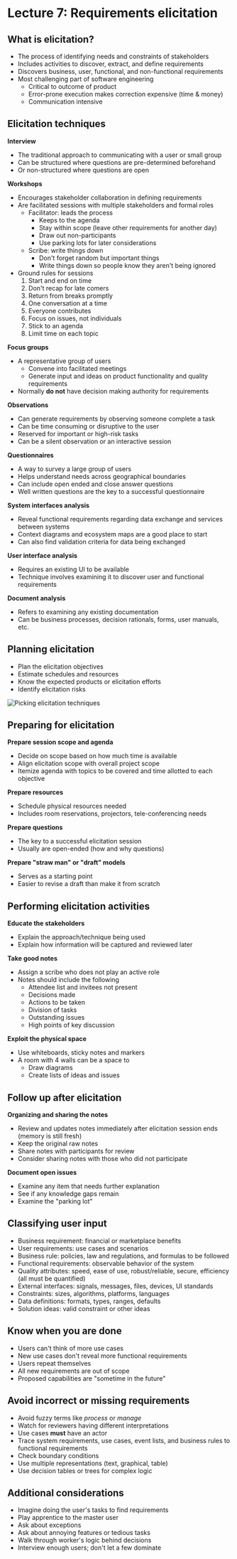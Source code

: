# Lecture 7: Requirements elicitation

## What is elicitation?

- The process of identifying needs and constraints of stakeholders
- Includes activities to discover, extract, and define requirements
- Discovers business, user, functional, and non-functional requirements
- Most challenging part of software engineering
  - Critical to outcome of product
  - Error-prone execution makes correction expensive (time & money)
  - Communication intensive

## Elicitation techniques

**Interview**

- The traditional approach to communicating with a user or small group
- Can be structured where questions are pre-determined beforehand
- Or non-structured where questions are open

**Workshops**

- Encourages stakeholder collaboration in defining requirements
- Are facilitated sessions with multiple stakeholders and formal roles
  - Facilitator: leads the process
    - Keeps to the agenda
    - Stay within scope (leave other requirements for another day)
    - Draw out non-participants
    - Use parking lots for later considerations
  - Scribe: write things down
    - Don't forget random but important things
    - Write things down so people know they aren't being ignored
- Ground rules for sessions
  1) Start and end on time
  2) Don't recap for late comers
  3) Return from breaks promptly
  4) One conversation at a time
  5) Everyone contributes
  6) Focus on issues, not individuals
  7) Stick to an agenda
  8) Limit time on each topic

**Focus groups**

- A representative group of users
  - Convene into facilitated meetings
  - Generate input and ideas on product functionality and quality requirements
- Normally **do not** have decision making authority for requirements

**Observations**

- Can generate requirements by observing someone complete a task
- Can be time consuming or disruptive to the user
- Reserved for important or high-risk tasks
- Can be a silent observation or an interactive session

**Questionnaires**

- A way to survey a large group of users
- Helps understand needs across geographical boundaries
- Can include open ended and close answer questions
- Well written questions are the key to a successful questionnaire

**System interfaces analysis**

- Reveal functional requirements regarding data exchange and services between systems
- Context diagrams and ecosystem maps are a good place to start
- Can also find validation criteria for data being exchanged

**User interface analysis**

- Requires an existing UI to be available
- Technique involves examining it to discover user and functional requirements

**Document analysis**

- Refers to examining any existing documentation
- Can be business processes, decision rationals, forms, user manuals, etc.

## Planning elicitation

- Plan the elicitation objectives
- Estimate schedules and resources
- Know the expected products or elicitation efforts
- Identify elicitation risks

![Picking elicitation techniques](./figures/elicitation-techniques-based-on-project-type.png)

## Preparing for elicitation

**Prepare session scope and agenda**

- Decide on scope based on how much time is available
- Align elicitation scope with overall project scope
- Itemize agenda with topics to be covered and time allotted to each objective

**Prepare resources**

- Schedule physical resources needed
- Includes room reservations, projectors, tele-conferencing needs

**Prepare questions**

- The key to a successful elicitation session
- Usually are open-ended (how and why questions)

**Prepare "straw man" or "draft" models**

- Serves as a starting point
- Easier to revise a draft than make it from scratch

## Performing elicitation activities

**Educate the stakeholders**

- Explain the approach/technique being used
- Explain how information will be captured and reviewed later

**Take good notes**

- Assign a scribe who does not play an active role
- Notes should include the following
  - Attendee list and invitees not present
  - Decisions made
  - Actions to be taken
  - Division of tasks
  - Outstanding issues
  - High points of key discussion

**Exploit the physical space**

- Use whiteboards, sticky notes and markers
- A room with 4 walls can be a space to
  - Draw diagrams
  - Create lists of ideas and issues

## Follow up after elicitation

**Organizing and sharing the notes**

- Review and updates notes immediately after elicitation session ends (memory is still fresh)
- Keep the original raw notes
- Share notes with participants for review
- Consider sharing notes with those who did not participate

**Document open issues**

- Examine any item that needs further explanation
- See if any knowledge gaps remain
- Examine the "parking lot"

## Classifying user input

- Business requirement: financial or marketplace benefits
- User requirements: use cases and scenarios
- Business rule: policies, law and regulations, and formulas to be followed
- Functional requirements: observable behavior of the system
- Quality attributes: speed, ease of use, robust/reliable, secure, efficiency (all must be quantified)
- External interfaces: signals, messages, files, devices, UI standards
- Constraints: sizes, algorithms, platforms, languages
- Data definitions: formats, types, ranges, defaults
- Solution ideas: valid constraint or other ideas

## Know when you are done

- Users can't think of more use cases
- New use cases don't reveal more functional requirements
- Users repeat themselves
- All new requirements are out of scope
- Proposed capabilities are "sometime in the future"

## Avoid incorrect or missing requirements

- Avoid fuzzy terms like *process* or *manage*
- Watch for reviewers having different interpretations
- Use cases **must** have an actor
- Trace system requirements, use cases, event lists, and business rules to functional requirements
- Check boundary conditions
- Use multiple representations (text, graphical, table)
- Use decision tables or trees for complex logic

## Additional considerations

- Imagine doing the user's tasks to find requirements
- Play apprentice to the master user
- Ask about exceptions
- Ask about annoying features or tedious tasks
- Walk through worker's logic behind decisions
- Interview enough users; don't let a few dominate
